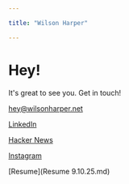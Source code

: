 ```yaml
---

title: "Wilson Harper"

---
```


# Hey!
It's great to see you. Get in touch!

<hey@wilsonharper.net>

[LinkedIn](https://linkedin.com/in/wilson-harper)

[Hacker News](https://news.ycombinator.com/user?id=WilsonHarper)

[Instagram](https://www.instagram.com/wils.harp/)

[Resume](Resume 9.10.25.md)
